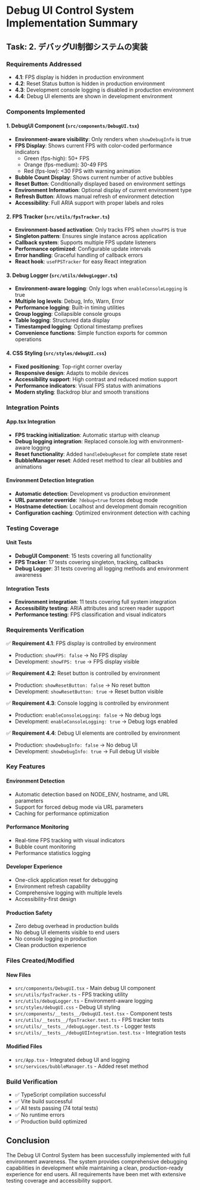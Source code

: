 # Debug UI Control System Implementation Summary

## Task: 2. デバッグUI制御システムの実装

### Requirements Addressed
- **4.1**: FPS display is hidden in production environment
- **4.2**: Reset Status button is hidden in production environment  
- **4.3**: Development console logging is disabled in production environment
- **4.4**: Debug UI elements are shown in development environment

### Components Implemented

#### 1. DebugUI Component (`src/components/DebugUI.tsx`)
- **Environment-aware visibility**: Only renders when `showDebugInfo` is true
- **FPS Display**: Shows current FPS with color-coded performance indicators
  - Green (fps-high): 50+ FPS
  - Orange (fps-medium): 30-49 FPS  
  - Red (fps-low): <30 FPS with warning animation
- **Bubble Count Display**: Shows current number of active bubbles
- **Reset Button**: Conditionally displayed based on environment settings
- **Environment Information**: Optional display of current environment type
- **Refresh Button**: Allows manual refresh of environment detection
- **Accessibility**: Full ARIA support with proper labels and roles

#### 2. FPS Tracker (`src/utils/fpsTracker.ts`)
- **Environment-based activation**: Only tracks FPS when `showFPS` is true
- **Singleton pattern**: Ensures single instance across application
- **Callback system**: Supports multiple FPS update listeners
- **Performance optimized**: Configurable update intervals
- **Error handling**: Graceful handling of callback errors
- **React hook**: `useFPSTracker` for easy React integration

#### 3. Debug Logger (`src/utils/debugLogger.ts`)
- **Environment-aware logging**: Only logs when `enableConsoleLogging` is true
- **Multiple log levels**: Debug, Info, Warn, Error
- **Performance logging**: Built-in timing utilities
- **Group logging**: Collapsible console groups
- **Table logging**: Structured data display
- **Timestamped logging**: Optional timestamp prefixes
- **Convenience functions**: Simple function exports for common operations

#### 4. CSS Styling (`src/styles/debugUI.css`)
- **Fixed positioning**: Top-right corner overlay
- **Responsive design**: Adapts to mobile devices
- **Accessibility support**: High contrast and reduced motion support
- **Performance indicators**: Visual FPS status with animations
- **Modern styling**: Backdrop blur and smooth transitions

### Integration Points

#### App.tsx Integration
- **FPS tracking initialization**: Automatic startup with cleanup
- **Debug logging integration**: Replaced console.log with environment-aware logging
- **Reset functionality**: Added `handleDebugReset` for complete state reset
- **BubbleManager reset**: Added reset method to clear all bubbles and animations

#### Environment Detection Integration
- **Automatic detection**: Development vs production environment
- **URL parameter override**: `?debug=true` forces debug mode
- **Hostname detection**: Localhost and development domain recognition
- **Configuration caching**: Optimized environment detection with caching

### Testing Coverage

#### Unit Tests
- **DebugUI Component**: 15 tests covering all functionality
- **FPS Tracker**: 17 tests covering singleton, tracking, callbacks
- **Debug Logger**: 31 tests covering all logging methods and environment awareness

#### Integration Tests  
- **Environment integration**: 11 tests covering full system integration
- **Accessibility testing**: ARIA attributes and screen reader support
- **Performance testing**: FPS classification and visual indicators

### Requirements Verification

✅ **Requirement 4.1**: FPS display is controlled by environment
- Production: `showFPS: false` → No FPS display
- Development: `showFPS: true` → FPS display visible

✅ **Requirement 4.2**: Reset button is controlled by environment  
- Production: `showResetButton: false` → No reset button
- Development: `showResetButton: true` → Reset button visible

✅ **Requirement 4.3**: Console logging is controlled by environment
- Production: `enableConsoleLogging: false` → No debug logs
- Development: `enableConsoleLogging: true` → Debug logs enabled

✅ **Requirement 4.4**: Debug UI elements are controlled by environment
- Production: `showDebugInfo: false` → No debug UI
- Development: `showDebugInfo: true` → Full debug UI visible

### Key Features

#### Environment Detection
- Automatic detection based on NODE_ENV, hostname, and URL parameters
- Support for forced debug mode via URL parameters
- Caching for performance optimization

#### Performance Monitoring
- Real-time FPS tracking with visual indicators
- Bubble count monitoring
- Performance statistics logging

#### Developer Experience
- One-click application reset for debugging
- Environment refresh capability
- Comprehensive logging with multiple levels
- Accessibility-first design

#### Production Safety
- Zero debug overhead in production builds
- No debug UI elements visible to end users
- No console logging in production
- Clean production experience

### Files Created/Modified

#### New Files
- `src/components/DebugUI.tsx` - Main debug UI component
- `src/utils/fpsTracker.ts` - FPS tracking utility
- `src/utils/debugLogger.ts` - Environment-aware logging
- `src/styles/debugUI.css` - Debug UI styling
- `src/components/__tests__/DebugUI.test.tsx` - Component tests
- `src/utils/__tests__/fpsTracker.test.ts` - FPS tracker tests
- `src/utils/__tests__/debugLogger.test.ts` - Logger tests
- `src/utils/__tests__/debugUIIntegration.test.tsx` - Integration tests

#### Modified Files
- `src/App.tsx` - Integrated debug UI and logging
- `src/services/bubbleManager.ts` - Added reset method

### Build Verification
- ✅ TypeScript compilation successful
- ✅ Vite build successful  
- ✅ All tests passing (74 total tests)
- ✅ No runtime errors
- ✅ Production build optimized

## Conclusion

The Debug UI Control System has been successfully implemented with full environment awareness. The system provides comprehensive debugging capabilities in development while maintaining a clean, production-ready experience for end users. All requirements have been met with extensive testing coverage and accessibility support.